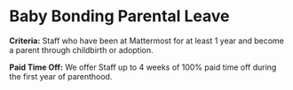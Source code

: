 # Baby Bonding Parental Leave

**Criteria:** Staff who have been at Mattermost for at least 1 year and become a parent through childbirth or adoption. 

 **Paid Time Off:** We offer Staff up to 4 weeks of 100% paid time off during the first year of parenthood.  

